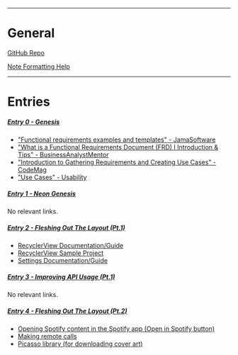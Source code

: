 ___
# General

[GitHub Repo](https://github.com/ortava/song-of-the-day)

[Note Formatting Help](https://help.obsidian.md/How+to/Format+your+notes)

___
# Entries

##### [Entry 0 - Genesis](Entry%200%20-%20Genesis)
* ["Functional requirements examples and templates" - JamaSoftware](https://www.jamasoftware.com/requirements-management-guide/writing-requirements/functional-requirements-examples-and-templates)
* ["What is a Functional Requirements Document (FRD) I Introduction & Tips" - BusinessAnalystMentor](https://businessanalystmentor.com/functional-requirements-document/)
* ["Introduction to Gathering Requirements and Creating Use Cases" - CodeMag](https://www.codemag.com/article/0102061/Introduction-to-Gathering-Requirements-and-Creating-Use-Cases)
* ["Use Cases" - Usability](https://www.usability.gov/how-to-and-tools/methods/use-cases.html)

##### [Entry 1 - Neon Genesis](Entry%201%20-%20Neon%20Genesis)
No relevant links.

##### [Entry 2 - Fleshing Out The Layout (Pt.1)](Entry%202%20-%20Fleshing%20Out%20The%20Layout%20(Pt.1))
- [RecyclerView Documentation/Guide](https://developer.android.com/develop/ui/views/layout/recyclerview)
- [RecyclerView Sample Project](https://github.com/android/views-widgets-samples/blob/main/RecyclerView/Application/src/main/java/com/example/android/recyclerview/RecyclerViewFragment.java)
- [Settings Documentation/Guide](https://developer.android.com/develop/ui/views/components/settings)

##### [Entry 3 - Improving API Usage (Pt.1)](Entry%203%20-%20Improving%20API%20Usage%20(Pt.1))
No relevant links.

##### [Entry 4 - Fleshing Out The Layout (Pt.2)](Entry%204%20-%20Fleshing%20Out%20The%20Layout%20(Pt.2))
- [Opening Spotify content in the Spotify app (Open in Spotify button)](https://developer.spotify.com/documentation/android/tutorials/content-linking)
- [Making remote calls](https://developer.spotify.com/documentation/android/tutorials/making-remote-calls)
- [Picasso library (for downloading cover art)](https://square.github.io/picasso/)

